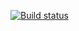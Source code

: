 [![Build status](https://ci.appveyor.com/api/projects/status/8vg8f38b5y1kvh72?svg=true)](https://ci.appveyor.com/project/NNSch/patterns-1-hw)
